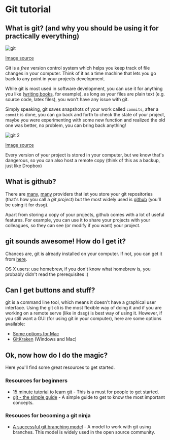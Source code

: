 # Git tutorial

## What is git? (and why you should be using it for practically everything)

![git](https://imgs.xkcd.com/comics/git.png)

[Image source](https://xkcd.com/1597/)

Git is a *free* version control system which helps you keep track of file changes in your computer. Think of it as a time machine that lets you go back to any point in your projects development.

While git is most used in software development, you can use it for anything you like ([writing books](https://www.gitbook.com/), for example), as long as your files are plain text (e.g. source code, latex files), you won't have any issue with git.

Simply speaking, git saves snapshots of your work called `commits`, after a `commit` is done, you can go back and forth to check the state of your project, maybe you were experimenting with some new function and realized the old one was better, no problem, you can bring back anything!

![git 2](https://imgs.xkcd.com/comics/git_commit.png)

[Image source](https://xkcd.com/1296/)

Every version of your project is stored in your computer, but we know that's dangerous, so you can also host a remote copy (think of this as a backup, just like Dropbox)

## What is github?

There are [many](https://gitlab.com/), [many](https://bitbucket.org/) providers that let you store your git repositories (that's how you call a *git project*) but the most widely used is [github](https://github.com/) (you'll be using it for dssg).

Apart from storing a copy of your projects, github comes with a lot of useful features. For example, you can use it to share your projects with your colleagues, so they can see (or modify if you want) your project.

## git sounds awesome! How do I get it?

Chances are, git is already installed on your computer. If not, you can get it from [here](https://git-scm.com/).

OS X users: use homebrew, if you don't know what homebrew is, you probably didn't read the prerequisites :(

## Can I get buttons and stuff?

git is a command line tool, which means it doesn't have a graphical user interface. Using the git cli is the most flexible way of doing it and if you are working on a remote serve (like in dssg) is best way of using it. However, if you still want a GUI (for using git in your computer), here are some options available:

*   [Some options for Mac](https://git-scm.com/download/gui/mac)
*   [GitKraken](https://www.gitkraken.com/) (Windows and Mac)

## Ok, now how do I do the magic?

Here you'll find some great resources to get started.

### Resources for beginners

* [15 minute tutorial to learn git](https://try.github.io/levels/1/challenges/1) - This is a must for people to get started.
* [git - the simple guide](http://rogerdudler.github.io/git-guide/) - A simple guide to get to know the most important concepts.

### Resouces for becoming a git ninja

* [A successful git branching model](http://nvie.com/posts/a-successful-git-branching-model/) - A model to work with git using branches. This model is widely used in the open source community.

